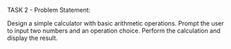 TASK 2 - Problem Statement:

Design a simple calculator with basic arithmetic operations.
Prompt the user to input two numbers and an operation choice.
Perform the calculation and display the result.


